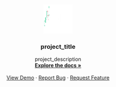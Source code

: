 <!-- PROJECT LOGO -->
<br />
<div align="center">
  <a href="https://github.com/TomAston1996/eta-stocks-frontend">
    <img src="images/logo.png" alt="Logo" width="80" height="80">
  </a>

<h3 align="center">project_title</h3>

  <p align="center">
    project_description
    <br />
    <a href="https://github.com/TomAston1996/eta-stocks-frontend"><strong>Explore the docs »</strong></a>
    <br />
    <br />
    <a href="https://github.com/TomAston1996/eta-stocks-frontend">View Demo</a>
    ·
    <a href="https://github.com/TomAston1996/eta-stocks-frontend/issues/new?labels=bug&template=bug-report---.md">Report Bug</a>
    ·
    <a href="https://github.com/TomAston1996/eta-stocks-frontend/issues/new?labels=enhancement&template=feature-request---.md">Request Feature</a>
  </p>
</div>
 
 

